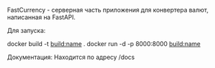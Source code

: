 FastCurrency - серверная часть приложения для конвертера валют, написанная на FastAPI.

Для запуска:

docker build -t <build:name> .
docker run -d -p 8000:8000 <build:name>

Документация:
Находится по адресу /docs

